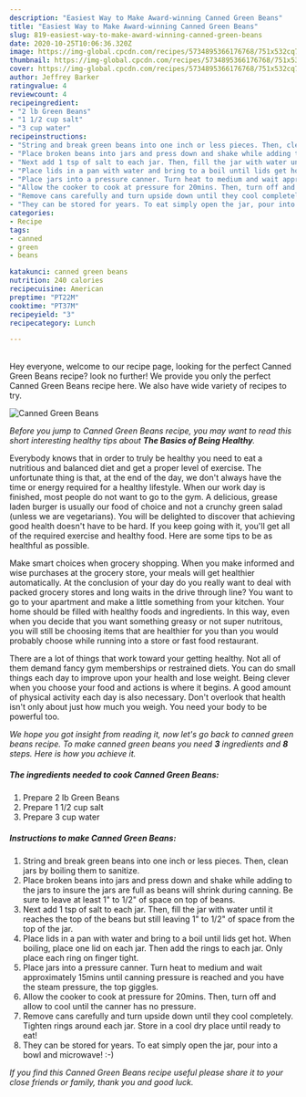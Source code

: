 ```yaml
---
description: "Easiest Way to Make Award-winning Canned Green Beans"
title: "Easiest Way to Make Award-winning Canned Green Beans"
slug: 819-easiest-way-to-make-award-winning-canned-green-beans
date: 2020-10-25T10:06:36.320Z
image: https://img-global.cpcdn.com/recipes/5734895366176768/751x532cq70/canned-green-beans-recipe-main-photo.jpg
thumbnail: https://img-global.cpcdn.com/recipes/5734895366176768/751x532cq70/canned-green-beans-recipe-main-photo.jpg
cover: https://img-global.cpcdn.com/recipes/5734895366176768/751x532cq70/canned-green-beans-recipe-main-photo.jpg
author: Jeffrey Barker
ratingvalue: 4
reviewcount: 4
recipeingredient:
- "2 lb Green Beans"
- "1 1/2 cup salt"
- "3 cup water"
recipeinstructions:
- "String and break green beans into one inch or less pieces. Then, clean jars by boiling them to sanitize."
- "Place broken beans into jars and press down and shake while adding to the jars to insure the jars are full as beans will shrink during canning. Be sure to leave at least 1&#34; to 1/2&#34; of space on top of beans."
- "Next add 1 tsp of salt to each jar. Then, fill the jar with water until it reaches the top of the beans but still leaving 1&#34; to 1/2&#34; of space from the top of the jar."
- "Place lids in a pan with water and bring to a boil until lids get hot. When boiling, place one lid on each jar. Then add the rings to each jar. Only place each ring on finger tight."
- "Place jars into a pressure canner. Turn heat to medium and wait approximately 15mins until canning pressure is reached and you have the steam pressure, the top giggles."
- "Allow the cooker to cook at pressure for 20mins. Then, turn off and allow to cool until the canner has no pressure."
- "Remove cans carefully and turn upside down until they cool completely. Tighten rings around each jar. Store in a cool dry place until ready to eat!"
- "They can be stored for years. To eat simply open the jar, pour into a bowl and microwave! :-)"
categories:
- Recipe
tags:
- canned
- green
- beans

katakunci: canned green beans 
nutrition: 240 calories
recipecuisine: American
preptime: "PT22M"
cooktime: "PT37M"
recipeyield: "3"
recipecategory: Lunch

---
```

<br>
Hey everyone, welcome to our recipe page, looking for the perfect Canned Green Beans recipe? look no further! We provide you only the perfect Canned Green Beans recipe here. We also have wide variety of recipes to try.
<br>


![Canned Green Beans](https://img-global.cpcdn.com/recipes/5734895366176768/751x532cq70/canned-green-beans-recipe-main-photo.jpg)

<i>Before you jump to Canned Green Beans recipe, you may want to read this short interesting healthy tips about <strong>The Basics of Being Healthy</strong>.</i>

Everybody knows that in order to truly be healthy you need to eat a nutritious and balanced diet and get a proper level of exercise. The unfortunate thing is that, at the end of the day, we don't always have the time or energy required for a healthy lifestyle. When our work day is finished, most people do not want to go to the gym. A delicious, grease laden burger is usually our food of choice and not a crunchy green salad (unless we are vegetarians). You will be delighted to discover that achieving good health doesn't have to be hard. If you keep going with it, you'll get all of the required exercise and healthy food. Here are some tips to be as healthful as possible.

Make smart choices when grocery shopping. When you make informed and wise purchases at the grocery store, your meals will get healthier automatically. At the conclusion of your day do you really want to deal with packed grocery stores and long waits in the drive through line? You want to go to your apartment and make a little something from your kitchen. Your home should be filled with healthy foods and ingredients. In this way, even when you decide that you want something greasy or not super nutritous, you will still be choosing items that are healthier for you than you would probably choose while running into a store or fast food restaurant.

There are a lot of things that work toward your getting healthy. Not all of them demand fancy gym memberships or restrained diets. You can do small things each day to improve upon your health and lose weight. Being clever when you choose your food and actions is where it begins. A good amount of physical activity each day is also necessary. Don't overlook that health isn't only about just how much you weigh. You need your body to be powerful too. 


<i>We hope you got insight from reading it, now let's go back to canned green beans recipe. To make canned green beans you need <strong>3</strong> ingredients and <strong>8</strong> steps. Here is how you achieve it.
</i>

##### The ingredients needed to cook Canned Green Beans:

1. Prepare 2 lb Green Beans
1. Prepare 1 1/2 cup salt
1. Prepare 3 cup water


##### Instructions to make Canned Green Beans:

1. String and break green beans into one inch or less pieces. Then, clean jars by boiling them to sanitize.
1. Place broken beans into jars and press down and shake while adding to the jars to insure the jars are full as beans will shrink during canning. Be sure to leave at least 1&#34; to 1/2&#34; of space on top of beans.
1. Next add 1 tsp of salt to each jar. Then, fill the jar with water until it reaches the top of the beans but still leaving 1&#34; to 1/2&#34; of space from the top of the jar.
1. Place lids in a pan with water and bring to a boil until lids get hot. When boiling, place one lid on each jar. Then add the rings to each jar. Only place each ring on finger tight.
1. Place jars into a pressure canner. Turn heat to medium and wait approximately 15mins until canning pressure is reached and you have the steam pressure, the top giggles.
1. Allow the cooker to cook at pressure for 20mins. Then, turn off and allow to cool until the canner has no pressure.
1. Remove cans carefully and turn upside down until they cool completely. Tighten rings around each jar. Store in a cool dry place until ready to eat!
1. They can be stored for years. To eat simply open the jar, pour into a bowl and microwave! :-)


<i>If you find this Canned Green Beans recipe useful please share it to your close friends or family, thank you and good luck.</i>
